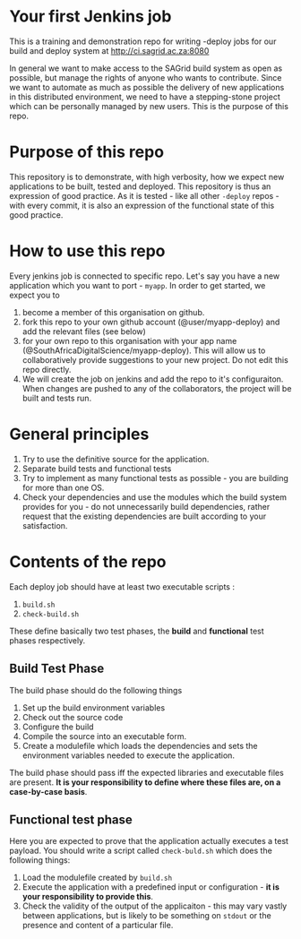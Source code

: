 # Your first Jenkins job 

This is a training and demonstration repo for writing -deploy jobs for our build and deploy system at http://ci.sagrid.ac.za:8080

In general we want to make access to the SAGrid build system as open as possible, but manage the rights of anyone who wants to contribute. Since we want to automate as much as possible the delivery of new applications in this distributed environment, we need to have a stepping-stone project which can be personally managed by new users. This is the purpose of this repo. 

# Purpose  of this repo

This repository is to demonstrate, with high verbosity, how we expect new applications to be built, tested and deployed. This repository is thus an expression of good practice. As it is tested - like all other `-deploy` repos - with every commit, it is also an expression of the functional state of this good practice. 

# How to use this repo

Every jenkins job is connected to specific repo. Let's say you have a new application which you want to port - `myapp`. In order to get started, we expect you to 

  1. become a member of this organisation on github.
  1. fork this repo to your own github account (@user/myapp-deploy) and add the relevant files (see below)
  2. for your own repo to this organisation with your app name (@SouthAfricaDigitalScience/myapp-deploy). This will allow us to collaboratively provide suggestions to your new project. Do not edit this repo directly.
  3. We will create the job on jenkins and add the repo to it's configuraiton. When changes are pushed to any of the collaborators, the project will be built and tests run.

# General principles

  1. Try to use the definitive source for the application.
  2. Separate build tests and functional tests
  3. Try to implement as many functional tests as possible - you are building for more than one OS.
  4. Check your dependencies and use the modules which the build system provides for you - do not unnecessarily build dependencies, rather request that the existing dependencies are built according to your satisfaction.

# Contents of the repo

Each deploy job should have at least two executable scripts :

  1. `build.sh` 
  2. `check-build.sh`

These define basically two test phases, the **build** and **functional** test phases respectively.

## Build Test Phase

The build phase should do the following things

  1. Set up the build environment variables
  2. Check out the source code
  3. Configure the build
  4. Compile the source into an executable form.
  5. Create a modulefile which loads the dependencies and sets the environment variables needed to execute the application.

The build phase should pass iff the expected libraries and executable files are present. **It is your responsibility to define where these files are, on a case-by-case basis**.

## Functional test phase

Here you are expected to prove that the application actually executes a test payload. You should write a script called `check-buld.sh` which does the following things:

  1. Load the modulefile created by `build.sh`
  2. Execute the application with a predefined input or configuration - **it is your responsibility to provide this**. 
  3. Check the validity of the output of the applicaiton - this may vary vastly between applications, but is likely to be something on `stdout` or the presence and content of a particular file.



